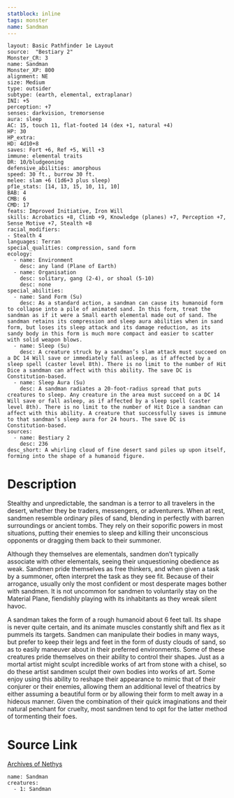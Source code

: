```yaml
---
statblock: inline
tags: monster
name: Sandman
---
```

```statblock
layout: Basic Pathfinder 1e Layout
source:  "Bestiary 2"
Monster_CR: 3
name: Sandman
Monster_XP: 800
alignment: NE
size: Medium
type: outsider
subtype: (earth, elemental, extraplanar)
INI: +5
perception: +7
senses: darkvision, tremorsense
aura: sleep
AC: 15, touch 11, flat-footed 14 (dex +1, natural +4)
HP: 30
HP_extra: 
HD: 4d10+8
saves: Fort +6, Ref +5, Will +3
immune: elemental traits
DR: 10/bludgeoning
defensive_abilities: amorphous
speed: 30 ft., burrow 30 ft.
melee: slam +6 (1d6+3 plus sleep)
pf1e_stats: [14, 13, 15, 10, 11, 10]
BAB: 4
CMB: 6
CMD: 17
feats: Improved Initiative, Iron Will
skills: Acrobatics +8, Climb +9, Knowledge (planes) +7, Perception +7, Sense Motive +7, Stealth +8
racial_modifiers:
- Stealth 4
languages: Terran
special_qualities: compression, sand form
ecology:
  - name: Environment
    desc: any land (Plane of Earth)
  - name: Organisation
    desc: solitary, gang (2-4), or shoal (5-10)
    desc: none
special_abilities:
  - name: Sand Form (Su)
    desc: As a standard action, a sandman can cause its humanoid form to collapse into a pile of animated sand. In this form, treat the sandman as if it were a Small earth elemental made out of sand. The sandman retains its compression and sleep aura abilities when in sand form, but loses its sleep attack and its damage reduction, as its sandy body in this form is much more compact and easier to scatter with solid weapon blows.
  - name: Sleep (Su)
    desc: A creature struck by a sandman’s slam attack must succeed on a DC 14 Will save or immediately fall asleep, as if affected by a sleep spell (caster level 8th). There is no limit to the number of Hit Dice a sandman can affect with this ability. The save DC is Constitution-based.
  - name: Sleep Aura (Su)
    desc: A sandman radiates a 20-foot-radius spread that puts creatures to sleep. Any creature in the area must succeed on a DC 14 Will save or fall asleep, as if affected by a sleep spell (caster level 8th). There is no limit to the number of Hit Dice a sandman can affect with this ability. A creature that successfully saves is immune to that sandman’s sleep aura for 24 hours. The save DC is Constitution-based.
sources:
  - name: Bestiary 2
    desc: 236
desc_short: A whirling cloud of fine desert sand piles up upon itself, forming into the shape of a humanoid figure.
```
# Description
Stealthy and unpredictable, the sandman is a terror to all travelers in the desert, whether they be traders, messengers, or adventurers. When at rest, sandmen resemble ordinary piles of sand, blending in perfectly with barren surroundings or ancient tombs. They rely on their soporific powers in most situations, putting their enemies to sleep and killing their unconscious opponents or dragging them back to their summoner.

Although they themselves are elementals, sandmen don’t typically associate with other elementals, seeing their unquestioning obedience as weak. Sandmen pride themselves as free thinkers, and when given a task by a summoner, often interpret the task as they see fit. Because of their arrogance, usually only the most confident or most desperate mages bother with sandmen. It is not uncommon for sandmen to voluntarily stay on the Material Plane, fiendishly playing with its inhabitants as they wreak silent havoc.

A sandman takes the form of a rough humanoid about 6 feet tall. Its shape is never quite certain, and its animate muscles constantly shift and flex as it pummels its targets. Sandmen can manipulate their bodies in many ways, but prefer to keep their legs and feet in the form of dusty clouds of sand, so as to easily maneuver about in their preferred environments. Some of these creatures pride themselves on their ability to control their shapes. Just as a mortal artist might sculpt incredible works of art from stone with a chisel, so do these artist sandmen sculpt their own bodies into works of art. Some enjoy using this ability to reshape their appearance to mimic that of their conjurer or their enemies, allowing them an additional level of theatrics by either assuming a beautiful form or by allowing their form to melt away in a hideous manner. Given the combination of their quick imaginations and their natural penchant for cruelty, most sandmen tend to opt for the latter method of tormenting their foes.
# Source Link
[Archives of Nethys](https://aonprd.com/MonsterDisplay.aspx?ItemName=Sandman)
```encounter-table
name: Sandman
creatures:
  - 1: Sandman
```
